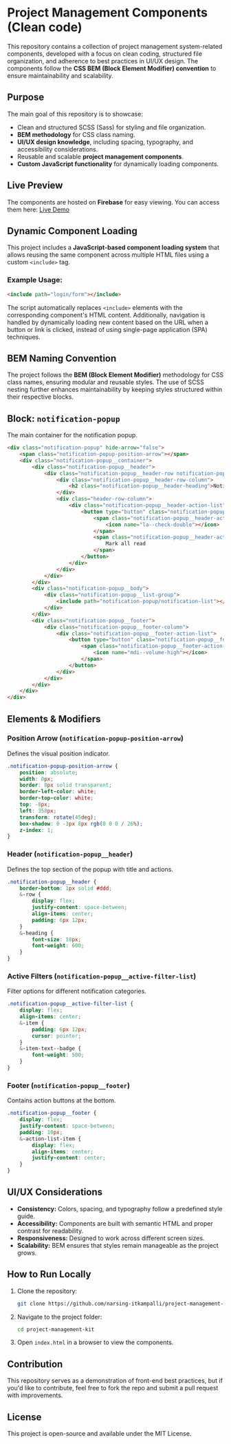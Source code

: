 # Project Management Components (Clean code)

This repository contains a collection of project management system-related components, developed with a focus on clean coding, structured file organization, and adherence to best practices in UI/UX design. The components follow the **CSS BEM (Block Element Modifier) convention** to ensure maintainability and scalability.

## Purpose

The main goal of this repository is to showcase:
- Clean and structured SCSS (Sass) for styling and file organization.
- **BEM methodology** for CSS class naming.
- **UI/UX design knowledge**, including spacing, typography, and accessibility considerations.
- Reusable and scalable **project management components**.
- **Custom JavaScript functionality** for dynamically loading components.

## Live Preview

The components are hosted on **Firebase** for easy viewing. You can access them here:
[Live Demo](https://project-management-kit.web.app)

## Dynamic Component Loading

This project includes a **JavaScript-based component loading system** that allows reusing the same component across multiple HTML files using a custom `<include>` tag.

### Example Usage:
```html
<include path="login/form"></include>
```

The script automatically replaces `<include>` elements with the corresponding component's HTML content. Additionally, navigation is handled by dynamically loading new content based on the URL when a button or link is clicked, instead of using single-page application (SPA) techniques.

## BEM Naming Convention

The project follows the **BEM (Block Element Modifier)** methodology for CSS class names, ensuring modular and reusable styles. The use of SCSS nesting further enhances maintainability by keeping styles structured within their respective blocks.

## Block: `notification-popup`
The main container for the notification popup.

```html
<div class="notification-popup" hide-arrow="false">
    <span class="notification-popup-position-arrow"></span>
    <div class="notification-popup__container">
        <div class="notification-popup__header">
            <div class="notification-popup__header-row notification-popup__header-row--title-row">
                <div class="notification-popup__header-row-column">
                    <h2 class="notification-popup__header-heading">Notifications</h2>
                </div>
                <div class="header-row-column">
                    <div class="notification-popup__header-action-list">
                        <button type="button" class="notification-popup__header-action-list-item notification-popup__header-action-list-item--mark-all" has-label="true">
                            <span class="notification-popup__header-action-list-item-icon">
                                <icon name="la--check-double"></icon>
                            </span>
                            <span class="notification-popup__header-action-list-item-text">
                                Mark all read
                            </span>
                        </button>
                    </div>
                </div>
            </div>
        </div>
        <div class="notification-popup__body">
            <div class="notification-popup__list-group">
                <include path="notification-popup/notification-list"></include>
            </div>
        </div>
        <div class="notification-popup__footer">
            <div class="notification-popup__footer-column">
                <div class="notification-popup__footer-action-list">
                    <button type="button" class="notification-popup__footer-action-list-item">
                        <span class="notification-popup__footer-action-list-item-icon">
                            <icon name="mdi--volume-high"></icon>
                        </span>
                    </button>
                </div>
            </div>
        </div>
    </div>
</div>
```

## Elements & Modifiers

### Position Arrow (`notification-popup-position-arrow`)
Defines the visual position indicator.
```scss
.notification-popup-position-arrow {
    position: absolute;
    width: 0px;
    border: 8px solid transparent;
    border-left-color: white;
    border-top-color: white;
    top: -8px;
    left: 358px;
    transform: rotate(45deg);
    box-shadow: 0 -3px 8px rgb(0 0 0 / 26%);
    z-index: 1;
}
```

### Header (`notification-popup__header`)
Defines the top section of the popup with title and actions.
```scss
.notification-popup__header {
    border-bottom: 1px solid #ddd;
    &-row {
        display: flex;
        justify-content: space-between;
        align-items: center;
        padding: 6px 12px;
    }
    &-heading {
        font-size: 18px;
        font-weight: 600;
    }
}
```

### Active Filters (`notification-popup__active-filter-list`)
Filter options for different notification categories.
```scss
.notification-popup__active-filter-list {
    display: flex;
    align-items: center;
    &-item {
        padding: 6px 12px;
        cursor: pointer;
    }
    &-item-text--badge {
        font-weight: 500;
    }
}
```

### Footer (`notification-popup__footer`)
Contains action buttons at the bottom.
```scss
.notification-popup__footer {
    display: flex;
    justify-content: space-between;
    padding: 10px;
    &-action-list-item {
        display: flex;
        align-items: center;
        justify-content: center;
    }
}
```

## UI/UX Considerations

- **Consistency:** Colors, spacing, and typography follow a predefined style guide.
- **Accessibility:** Components are built with semantic HTML and proper contrast for readability.
- **Responsiveness:** Designed to work across different screen sizes.
- **Scalability:** BEM ensures that styles remain manageable as the project grows.

## How to Run Locally

1. Clone the repository:
   ```sh
   git clone https://github.com/narsing-itkampalli/project-management-kit.git
   ```
2. Navigate to the project folder:
   ```sh
   cd project-management-kit
   ```
3. Open `index.html` in a browser to view the components.

## Contribution

This repository serves as a demonstration of front-end best practices, but if you'd like to contribute, feel free to fork the repo and submit a pull request with improvements.

## License

This project is open-source and available under the MIT License.

